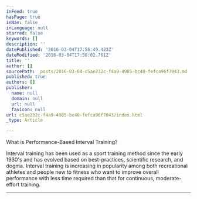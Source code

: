 ```yaml
---
inFeed: true
hasPage: true
inNav: false
inLanguage: null
starred: false
keywords: []
description: ''
datePublished: '2016-03-04T17:56:49.423Z'
dateModified: '2016-03-04T17:56:02.761Z'
title: ''
author: []
sourcePath: _posts/2016-03-04-c5ae232c-f4a9-4985-bc40-fefca96f7043.md
published: true
authors: []
publisher:
  name: null
  domain: null
  url: null
  favicon: null
url: c5ae232c-f4a9-4985-bc40-fefca96f7043/index.html
_type: Article

---
```

What is Performance-Based Interval Training?

Interval training has been used as a sport training method since the early 1930's and has evolved based on best-practices, scientific research, and dogma. Interval training is increasing in popularity among both recreational athletes and people new to fitness who want to improve overall performance with less time required than that for continuous, moderate-effort training. 

****